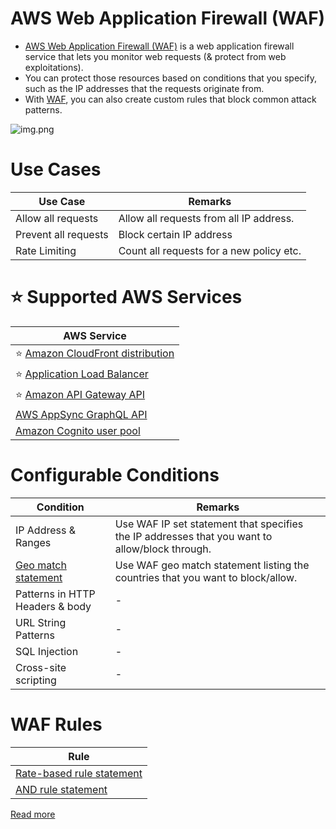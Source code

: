 # AWS Web Application Firewall (WAF)
- [AWS Web Application Firewall (WAF)](https://aws.amazon.com/waf/) is a web application firewall service that lets you monitor web requests (& protect from web exploitations). 
- You can protect those resources based on conditions that you specify, such as the IP addresses that the requests originate from.
- With [WAF](https://aws.amazon.com/waf/), you can also create custom rules that block common attack patterns.

![img.png](https://d1.awsstatic.com/Product-Page-Diagram_AWS-Web-Application-Firewall%402x.5f24d1b519ed1a88b7278c5d4cf7e4eeaf9b75cf.png)

# Use Cases

| Use Case             | Remarks                                  |
|----------------------|------------------------------------------|
| Allow all requests   | Allow all requests from all IP address.  |
| Prevent all requests | Block certain IP address                 |
| Rate Limiting        | Count all requests for a new policy etc. |

# :star: Supported AWS Services

| AWS Service                                                                                                                    |
|--------------------------------------------------------------------------------------------------------------------------------|
| :star: [Amazon CloudFront distribution](../../16_NetworkingAndContentDelivery/1_EdgeNetworking/AmazonCloudFront.md)             |
| :star: [Application Load Balancer](../../16_NetworkingAndContentDelivery/2_ApplicationNetworking/ElasticLoadBalancer/Readme.md) |
| :star: [Amazon API Gateway API](../../16_NetworkingAndContentDelivery/2_ApplicationNetworking/AmazonAPIGateway/Readme.md)       |
| [AWS AppSync GraphQL API](../../16_NetworkingAndContentDelivery/2_ApplicationNetworking/AWSAppSync.md)                          |
| [Amazon Cognito user pool](../../7_IdentityManagement/AWSDirectory/AmazonCognito.md)                                    |

# Configurable Conditions

| Condition                                                                                                        | Remarks                                                                                        |
|------------------------------------------------------------------------------------------------------------------|------------------------------------------------------------------------------------------------|
| IP Address & Ranges                                                                                              | Use WAF IP set statement that specifies the IP addresses that you want to allow/block through. |
| [Geo match statement](https://aws.amazon.com/about-aws/whats-new/2017/10/aws-waf-now-supports-geographic-match/) | Use WAF geo match statement listing the countries that you want to block/allow.                |
| Patterns in HTTP Headers & body                                                                                  | -                                                                                              |
| URL String Patterns                                                                                              | -                                                                                              |
| SQL Injection                                                                                                    | -                                                                                              |
| Cross-site scripting                                                                                             | -                                                                                              |

# WAF Rules

| Rule                                                                                                                       |
|----------------------------------------------------------------------------------------------------------------------------|
| [Rate-based rule statement](https://docs.aws.amazon.com/waf/latest/developerguide/waf-rule-statement-type-rate-based.html) |
| [AND rule statement](https://docs.aws.amazon.com/waf/latest/developerguide/waf-rule-statement-type-and.html)               |

[Read more](https://docs.aws.amazon.com/waf/latest/developerguide/waf-rules.html)

